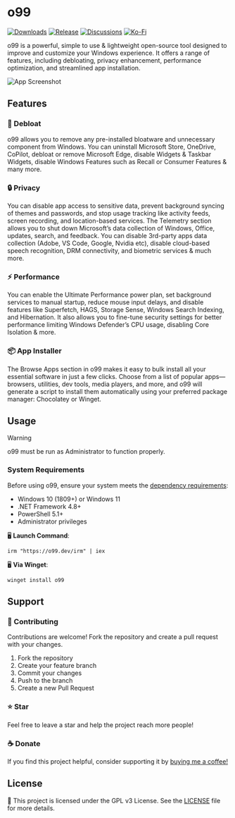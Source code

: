 # o99

[![Downloads](https://img.shields.io/github/downloads/o9-9/o99/total?style=for-the-badge)](https://github.com/o9-9/o99/releases)
[![Release](https://img.shields.io/github/v/release/o9-9/o99?style=for-the-badge&label=Latest%20release)](https://github.com/o9-9/o99/releases/latest)
[![Discussions](https://img.shields.io/badge/Join-the%20Discussion-2D9F2D?style=for-the-badge&logo=github&logoColor=white)](https://github.com/o9-9/o99/discussions)
[![Ko-Fi](https://shields.io/badge/ko--fi-Donate-13c3ff?logo=kofi&style=for-the-badge)](https://ko-fi.com/o99)

o99 is a powerful, simple to use & lightweight open-source tool designed to improve and customize your Windows experience. It offers a range of features, including debloating, privacy enhancement, performance optimization, and streamlined app installation.
<br>

![App Screenshot](/website/public/o99.webp)

## Features

### 🧹 Debloat

o99 allows you to remove any pre-installed bloatware and unnecessary component from Windows. You can uninstall Microsoft Store, OneDrive, CoPilot, debloat or remove Microsoft Edge, disable Widgets & Taskbar Widgets, disable Windows Features such as Recall or Consumer Features & many more.

### 🔒 Privacy

You can disable app access to sensitive data, prevent background syncing of themes and passwords, and stop usage tracking like activity feeds, screen recording, and location-based services. The Telemetry section allows you to shut down Microsoft’s data collection of Windows, Office, updates, search, and feedback. You can disable 3rd-party apps data collection (Adobe, VS Code, Google, Nvidia etc), disable cloud-based speech recognition, DRM connectivity, and biometric services & much more.

### ⚡ Performance

You can enable the Ultimate Performance power plan, set background services to manual startup, reduce mouse input delays, and disable features like Superfetch, HAGS, Storage Sense, Windows Search Indexing, and Hibernation. It also allows you to fine-tune security settings for better performance limiting Windows Defender’s CPU usage, disabling Core Isolation & more.

### 📦 App Installer

The Browse Apps section in o99 makes it easy to bulk install all your essential software in just a few clicks. Choose from a list of popular apps—browsers, utilities, dev tools, media players, and more, and o99 will generate a script to install them automatically using your preferred package manager: Chocolatey or Winget.

## Usage

> [!Warning]
> o99 must be run as Administrator to function properly.

### System Requirements

Before using o99, ensure your system meets the [dependency requirements](docs/content/dependencies.md):
- Windows 10 (1809+) or Windows 11
- .NET Framework 4.8+
- PowerShell 5.1+
- Administrator privileges

🖥️ **Launch Command**:

```
irm "https://o99.dev/irm" | iex
```

🖥️ **Via Winget**:

```
winget install o99
```

## Support

### 👷 Contributing

Contributions are welcome! Fork the repository and create a pull request with your changes.

1. Fork the repository
2. Create your feature branch
3. Commit your changes
4. Push to the branch
5. Create a new Pull Request

### ⭐ Star

Feel free to leave a star and help the project reach more people!

### ☕ Donate

If you find this project helpful, consider supporting it by [buying me a coffee!](https://ko-fi.com/o99)

## License

📒 This project is licensed under the GPL v3 License. See the [LICENSE](LICENSE) file for more details.
